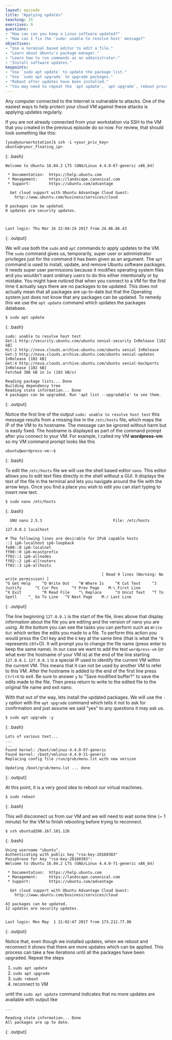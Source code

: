 ```yaml
---
layout: episode
title: "Applying updates"
teaching: 15
exercises: 0
questions:
- "How can can you keep a Linux software updated?"
- "How can I fix the 'sudo: unable to resolve host' message?"
objectives:
- "Use a terminal based editor to edit a file."
- "Learn about Ubuntu's package manager."
- "Learn how to run commands as an administrator."
- "Install software updates."
keypoints:
- "Use `sudo apt update` to update the package list."
- "Use `sudo apt upgrade` to upgrade packages."
- "Reboot after updates have been installed."
- "You may need to repeat the `apt update`, `apt upgrade`, reboot process a few times to ensure all updates have been applied."
---
```


Any computer connected to the Internet is vulnerable to attacks. One of the easiest ways to help protect your cloud VM against these attacks is applying updates regularly.

If you are not already connected from your workstation via SSH to the VM that you created in the previous episode do so now. For review, that should look something like this:
~~~
[you@yourworkstation]$ ssh -i <your_priv_key> ubuntu@<your_floating_ip>
~~~
{: .bash}
~~~
Welcome to Ubuntu 16.04.2 LTS (GNU/Linux 4.4.0-67-generic x86_64)

 * Documentation:  https://help.ubuntu.com
 * Management:     https://landscape.canonical.com
 * Support:        https://ubuntu.com/advantage

  Get cloud support with Ubuntu Advantage Cloud Guest:
    http://www.ubuntu.com/business/services/cloud

0 packages can be updated.
0 updates are security updates.



Last login: Thu Mar 16 22:04:19 2017 from 24.86.86.43
~~~
{: .output}

We will use both the `sudo` and `apt` commands to apply updates to the VM. The `sudo` command gives us, temporarily, super user or administrator privileges just for the command it has been given as an argument. The `apt` command is used to install, update, and remove Ubuntu software packages. It needs super user permissions because it modifies operating system files and you wouldn't want ordinary users to do this either intentionally or by mistake. You might have noticed that when you connect to a VM for the first time it actually says there are no packages to be updated. This does not actually mean that all packages are up-to-date but that the Operating system just does not know that any packages can be updated. To remedy this we use the `apt update` command which updates the packages database.
~~~
$ sudo apt update
~~~
{: .bash}
~~~
sudo: unable to resolve host test
Get:1 http://security.ubuntu.com/ubuntu xenial-security InRelease [102 kB]
Hit:2 http://nova.clouds.archive.ubuntu.com/ubuntu xenial InRelease
Get:3 http://nova.clouds.archive.ubuntu.com/ubuntu xenial-updates InRelease [102 kB]
Get:4 http://nova.clouds.archive.ubuntu.com/ubuntu xenial-backports InRelease [102 kB]
Fetched 306 kB in 1s (183 kB/s)

Reading package lists... Done
Building dependency tree
Reading state information... Done
4 packages can be upgraded. Run 'apt list --upgradable' to see them.
~~~
{: .output}

Notice the first line of the output `sudo: unable to resolve host test` this message results from a missing line in the `/etc/hosts` file, which maps the IP of the VM to its hostname. The message can be ignored without harm but is easily fixed. The hostname is displayed as part of the command prompt after you connect to your VM. For example, I called my VM **wordpress-vm** so my VM command prompt looks like this
~~~
ubuntu@wordpress-vm:~$
~~~
{: .bash}

To edit the `/etc/hosts` file we will use the shell based editor `nano`. This editor allows you to edit text files directly in the shell without a GUI. It displays the text of the file in the terminal and lets you navigate around the file with the arrow keys. Once you find a place you wish to edit you can start typing to insert new text.

~~~
$ sudo nano /etc/hosts
~~~
{: .bash}
~~~
  GNU nano 2.5.3                               File: /etc/hosts

127.0.0.1 localhost

# The following lines are desirable for IPv6 capable hosts
::1 ip6-localhost ip6-loopback
fe00::0 ip6-localnet
ff00::0 ip6-mcastprefix
ff02::1 ip6-allnodes
ff02::2 ip6-allrouters
ff02::3 ip6-allhosts

                                          [ Read 9 lines (Warning: No write permission) ]
^G Get Help     ^O Write Out    ^W Where Is     ^K Cut Text     ^J Justify      ^C Cur Pos      ^Y Prev Page    M-\ First Line
^X Exit         ^R Read File    ^\ Replace      ^U Uncut Text   ^T To Spell     ^_ Go To Line   ^V Next Page    M-/ Last Line
~~~
{: .output}

The line beginning `127.0.0.1` is the start of the file, lines above that display information about the file you are editing and the version of nano you are using. At the bottom you can see the tasks you can perform such as `Write Out` which writes the edits you made to a file. To perform this action you would press the Ctrl key and the `O` key at the same time (that is what the `^O` represents ctrl+O). It will prompt you to change the file name (press enter to keep the same name). In our case we want to add the text `wordpress-vm` (or what ever the hostname of your VM is) at the end of the line starting `127.0.0.1`. `127.0.0.1` is a special IP  used to identify the current VM within the current VM. This means that it can not be used by another VM to refer to this VM. After the hostname is added to the end of the first line press `Ctrl+X` to exit. Be sure to answer `y` to "Save modified buffer?" to save the edits made to the file. Then press return to write to the edited file to the original file name and exit nano.

With that out of the way, lets install the updated packages. We will use the `-y` option with the `apt upgrade` command which tells it not to ask for confirmation and just assume we said "yes" to any questions it may ask us.
~~~
$ sudo apt upgrade -y
~~~
{: .bash}

~~~
Lots of various text...
...
...
Found kernel: /boot/vmlinuz-4.4.0-67-generic
Found kernel: /boot/vmlinuz-4.4.0-21-generic
Replacing config file /run/grub/menu.lst with new version

Updating /boot/grub/menu.lst ... done
~~~
{: .output}

At this point, it is a very good idea to reboot our virtual machines.

~~~
$ sudo reboot
~~~
{: .bash}

This will disconnect us from our VM and we will need to wait some time (~ 1 minute) for the VM to finish rebooting before trying to reconnect.
~~~
$ ssh ubuntu@206.167.181.126
~~~
{: .bash}
~~~
Using username "ubuntu".
Authenticating with public key "rsa-key-20160303"
Passphrase for key "rsa-key-20160303":
Welcome to Ubuntu 16.04.2 LTS (GNU/Linux 4.4.0-71-generic x86_64)

 * Documentation:  https://help.ubuntu.com
 * Management:     https://landscape.canonical.com
 * Support:        https://ubuntu.com/advantage

  Get cloud support with Ubuntu Advantage Cloud Guest:
    http://www.ubuntu.com/business/services/cloud

43 packages can be updated.
12 updates are security updates.


Last login: Mon May  1 21:02:47 2017 from 173.212.77.86
~~~
{: .output}

Notice that, even though we installed updates, when we reboot and reconnect it shows that there are more updates which can be applied. This process can take a few iterations until all the packages have been upgraded.  Repeat the steps
  1. `sudo apt update`
  2. `sudo apt upgrade`
  3. `sudo reboot`
  4. reconnect to VM

until the `sudo apt update` command indicates that no more updates are available with output like
~~~
...

Reading state information... Done
All packages are up to date.
~~~
{: .output}
